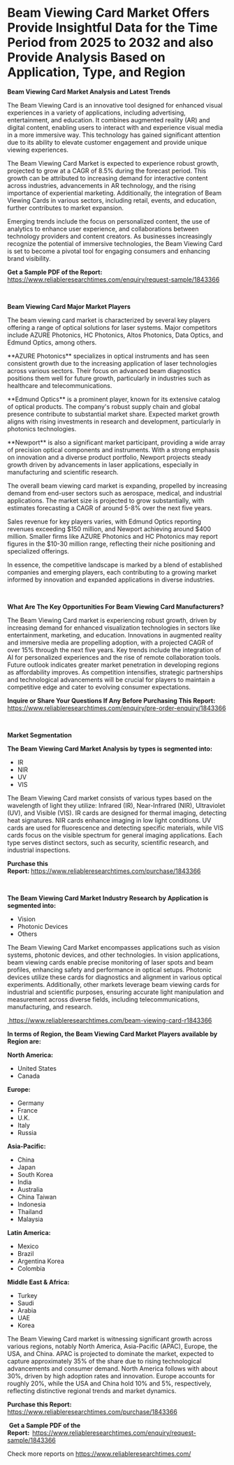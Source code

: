 <p><h1>Beam Viewing Card Market Offers Provide Insightful Data for the Time Period from 2025 to 2032 and also Provide Analysis Based on Application, Type, and Region</h1></p><p><strong>Beam Viewing Card Market Analysis and Latest Trends</strong></p>
<p><p>The Beam Viewing Card is an innovative tool designed for enhanced visual experiences in a variety of applications, including advertising, entertainment, and education. It combines augmented reality (AR) and digital content, enabling users to interact with and experience visual media in a more immersive way. This technology has gained significant attention due to its ability to elevate customer engagement and provide unique viewing experiences.</p><p>The Beam Viewing Card Market is expected to experience robust growth, projected to grow at a CAGR of 8.5% during the forecast period. This growth can be attributed to increasing demand for interactive content across industries, advancements in AR technology, and the rising importance of experiential marketing. Additionally, the integration of Beam Viewing Cards in various sectors, including retail, events, and education, further contributes to market expansion. </p><p>Emerging trends include the focus on personalized content, the use of analytics to enhance user experience, and collaborations between technology providers and content creators. As businesses increasingly recognize the potential of immersive technologies, the Beam Viewing Card is set to become a pivotal tool for engaging consumers and enhancing brand visibility.</p></p>
<p><strong>Get a Sample PDF of the Report:&nbsp;</strong> <a href="https://www.reliableresearchtimes.com/enquiry/request-sample/1843366?utm_campaign=3358&utm_medium=2&utm_source=Github&utm_content=ia&utm_term=06042025&utm_id=beam-viewing-card">https://www.reliableresearchtimes.com/enquiry/request-sample/1843366</a></p>
<p>&nbsp;</p>
<p><strong>Beam Viewing Card Major Market Players</strong></p>
<p><p>The beam viewing card market is characterized by several key players offering a range of optical solutions for laser systems. Major competitors include AZURE Photonics, HC Photonics, Altos Photonics, Data Optics, and Edmund Optics, among others.</p><p>**AZURE Photonics** specializes in optical instruments and has seen consistent growth due to the increasing application of laser technologies across various sectors. Their focus on advanced beam diagnostics positions them well for future growth, particularly in industries such as healthcare and telecommunications.</p><p>**Edmund Optics** is a prominent player, known for its extensive catalog of optical products. The company's robust supply chain and global presence contribute to substantial market share. Expected market growth aligns with rising investments in research and development, particularly in photonics technologies.</p><p>**Newport** is also a significant market participant, providing a wide array of precision optical components and instruments. With a strong emphasis on innovation and a diverse product portfolio, Newport projects steady growth driven by advancements in laser applications, especially in manufacturing and scientific research.</p><p>The overall beam viewing card market is expanding, propelled by increasing demand from end-user sectors such as aerospace, medical, and industrial applications. The market size is projected to grow substantially, with estimates forecasting a CAGR of around 5-8% over the next five years.</p><p>Sales revenue for key players varies, with Edmund Optics reporting revenues exceeding $150 million, and Newport achieving around $400 million. Smaller firms like AZURE Photonics and HC Photonics may report figures in the $10-30 million range, reflecting their niche positioning and specialized offerings.</p><p>In essence, the competitive landscape is marked by a blend of established companies and emerging players, each contributing to a growing market informed by innovation and expanded applications in diverse industries.</p></p>
<p>&nbsp;</p>
<p><strong>What Are The Key Opportunities For Beam Viewing Card Manufacturers?</strong></p>
<p><p>The Beam Viewing Card market is experiencing robust growth, driven by increasing demand for enhanced visualization technologies in sectors like entertainment, marketing, and education. Innovations in augmented reality and immersive media are propelling adoption, with a projected CAGR of over 15% through the next five years. Key trends include the integration of AI for personalized experiences and the rise of remote collaboration tools. Future outlook indicates greater market penetration in developing regions as affordability improves. As competition intensifies, strategic partnerships and technological advancements will be crucial for players to maintain a competitive edge and cater to evolving consumer expectations.</p></p>
<p><strong>Inquire or Share Your Questions If Any Before Purchasing This Report:</strong> <a href="https://www.reliableresearchtimes.com/enquiry/pre-order-enquiry/1843366?utm_campaign=3358&utm_medium=2&utm_source=Github&utm_content=ia&utm_term=06042025&utm_id=beam-viewing-card">https://www.reliableresearchtimes.com/enquiry/pre-order-enquiry/1843366</a></p>
<p>&nbsp;</p>
<p><strong>Market Segmentation</strong></p>
<p><strong>The Beam Viewing Card Market Analysis by types is segmented into:</strong></p>
<p><ul><li>IR</li><li>NIR</li><li>UV</li><li>VIS</li></ul></p>
<p><p>The Beam Viewing Card market consists of various types based on the wavelength of light they utilize: Infrared (IR), Near-Infrared (NIR), Ultraviolet (UV), and Visible (VIS). IR cards are designed for thermal imaging, detecting heat signatures. NIR cards enhance imaging in low light conditions. UV cards are used for fluorescence and detecting specific materials, while VIS cards focus on the visible spectrum for general imaging applications. Each type serves distinct sectors, such as security, scientific research, and industrial inspections.</p></p>
<p><strong>Purchase this Report:&nbsp;</strong><a href="https://www.reliableresearchtimes.com/purchase/1843366?utm_campaign=3358&utm_medium=2&utm_source=Github&utm_content=ia&utm_term=06042025&utm_id=beam-viewing-card">https://www.reliableresearchtimes.com/purchase/1843366</a></p>
<p>&nbsp;</p>
<p><strong>The Beam Viewing Card Market Industry Research by Application is segmented into:</strong></p>
<p><ul><li>Vision</li><li>Photonic Devices</li><li>Others</li></ul></p>
<p><p>The Beam Viewing Card Market encompasses applications such as vision systems, photonic devices, and other technologies. In vision applications, beam viewing cards enable precise monitoring of laser spots and beam profiles, enhancing safety and performance in optical setups. Photonic devices utilize these cards for diagnostics and alignment in various optical experiments. Additionally, other markets leverage beam viewing cards for industrial and scientific purposes, ensuring accurate light manipulation and measurement across diverse fields, including telecommunications, manufacturing, and research.</p></p>
<p><a href="https://www.reliableresearchtimes.com/beam-viewing-card-r1843366?utm_campaign=3358&utm_medium=2&utm_source=Github&utm_content=ia&utm_term=06042025&utm_id=beam-viewing-card">&nbsp;https://www.reliableresearchtimes.com/beam-viewing-card-r1843366</a></p>
<p><strong>In terms of Region, the Beam Viewing Card Market Players available by Region are:</strong></p>
<p>
    <p> <strong> North America: </strong>
        <ul>
            <li>United States</li>
            <li>Canada</li>
        </ul>
        </p> 
    <p> <strong> Europe: </strong>
        <ul>
            <li>Germany</li>
            <li>France</li>
            <li>U.K.</li>
            <li>Italy</li>
            <li>Russia</li>
        </ul>
        </p> 
    <p> <strong> Asia-Pacific: </strong>
        <ul>
            <li>China</li>
            <li>Japan</li>
            <li>South Korea</li>
            <li>India</li>
            <li>Australia</li>
            <li>China Taiwan</li>
            <li>Indonesia</li>
            <li>Thailand</li>
            <li>Malaysia</li>
        </ul>
        </p> 
    <p> <strong> Latin America: </strong>
        <ul>
            <li>Mexico</li>
            <li>Brazil</li>
            <li>Argentina Korea</li>
            <li>Colombia</li>
        </ul>
        </p> 
    <p> <strong> Middle East & Africa: </strong>
        <ul>
            <li>Turkey</li>
            <li>Saudi</li>
            <li>Arabia</li>
            <li>UAE</li>
            <li>Korea</li>
        </ul>
    </p>
    </p>
<p><p>The Beam Viewing Card market is witnessing significant growth across various regions, notably North America, Asia-Pacific (APAC), Europe, the USA, and China. APAC is projected to dominate the market, expected to capture approximately 35% of the share due to rising technological advancements and consumer demand. North America follows with about 30%, driven by high adoption rates and innovation. Europe accounts for roughly 20%, while the USA and China hold 10% and 5%, respectively, reflecting distinctive regional trends and market dynamics.</p></p>
<p><strong>Purchase this Report: </strong><a href="https://www.reliableresearchtimes.com/purchase/1843366?utm_campaign=3358&utm_medium=2&utm_source=Github&utm_content=ia&utm_term=06042025&utm_id=beam-viewing-card">https://www.reliableresearchtimes.com/purchase/1843366</a></p>
<p>&nbsp;<strong>Get a Sample PDF of the Report:&nbsp;&nbsp;</strong><a href="https://www.reliableresearchtimes.com/enquiry/request-sample/1843366?utm_campaign=3358&utm_medium=2&utm_source=Github&utm_content=ia&utm_term=06042025&utm_id=beam-viewing-card">https://www.reliableresearchtimes.com/enquiry/request-sample/1843366</a></p>
<p><strong></strong></p>
<p>Check more reports on <a href="https://www.reliableresearchtimes.com/?utm_campaign=3358&utm_medium=2&utm_source=Github&utm_content=ia&utm_term=06042025&utm_id=beam-viewing-card">https://www.reliableresearchtimes.com/</a></p>